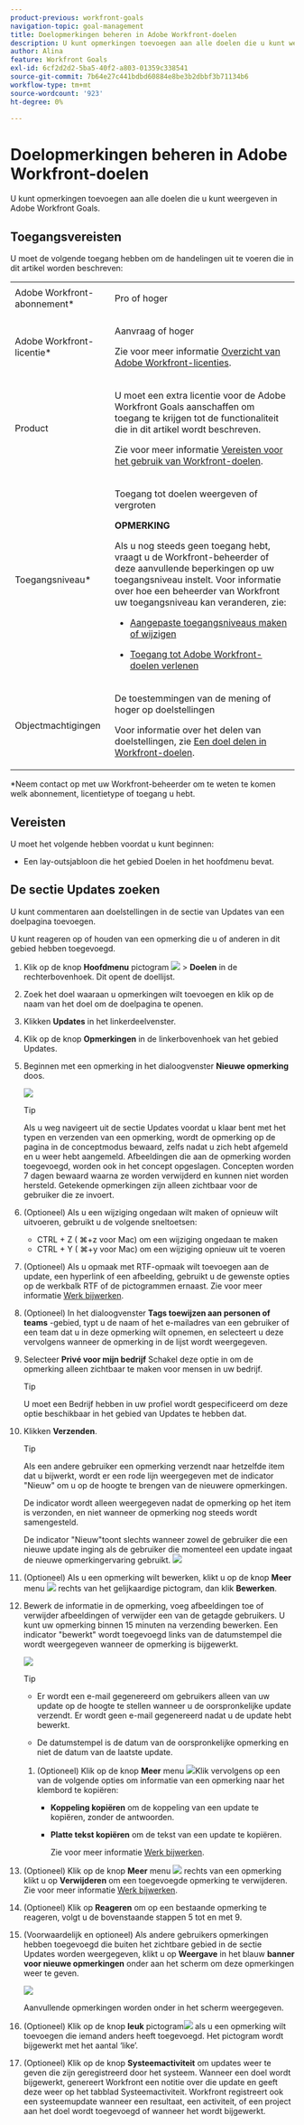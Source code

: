 ```yaml
---
product-previous: workfront-goals
navigation-topic: goal-management
title: Doelopmerkingen beheren in Adobe Workfront-doelen
description: U kunt opmerkingen toevoegen aan alle doelen die u kunt weergeven in Adobe Workfront Goals.
author: Alina
feature: Workfront Goals
exl-id: 6cf2d2d2-5ba5-40f2-a803-01359c338541
source-git-commit: 7b64e27c441bdbd60884e8be3b2dbbf3b71134b6
workflow-type: tm+mt
source-wordcount: '923'
ht-degree: 0%

---
```


# Doelopmerkingen beheren in Adobe Workfront-doelen

<!--consider retiring this article when goals and all objects are in parity - after the new commenting experience goes to production GA-->

<!--<span class="preview">The highlighted information on this page refers to functionality not yet generally available. It is available only in the Preview environment.</span>-->

U kunt opmerkingen toevoegen aan alle doelen die u kunt weergeven in Adobe Workfront Goals.

<!--drafted for P&P:

<table style="table-layout:auto">
 <col>
 </col>
 <col>
 </col>
 <tbody>
  <tr>
   <td role="rowheader">Adobe Workfront plan*</td>
   <td>
   <p>Current plan: Select or higher</p>
   Or
   <p>Legacy plan: Pro or higher</p>
   
   </td>
  </tr>
  <tr>
   <td role="rowheader">Adobe Workfront license*</td>
   <td>
   <p>Current license: Contributor or higher</p>
   Or
   <p>Legacy license: Request or higher</p> <p>For more information, see <a href="../../administration-and-setup/add-users/access-levels-and-object-permissions/wf-licenses.md" class="MCXref xref">Adobe Workfront licenses overview</a>.</p> </td>
  </tr>
  <tr>
   <td role="rowheader">Product</td>
   <td>
   <p> Current product requirement: If you have the Select or Prime Adobe Workfront plan, you must also buy an additional Adobe Workfront Goals license.  Workfront Goals are included in the Ultimate Workfront Plan.</p>
   Or
   <p>Legacy product requirement: You must purchase an additional license for the Adobe Workfront Goals to access functionality described in this article. </p> <p>For information, see <a href="../../workfront-goals/goal-management/access-needed-for-wf-goals.md" class="MCXref xref">Requirements to use Workfront Goals</a>. </p> </td>
  </tr>
  <tr>
   <td role="rowheader">Access level*</td>
   <td> <p>Edit access to Goals</p> <p><b>NOTE</b><p>If you still don't have access, ask your Workfront administrator if they set additional restrictions in your access level. For information on how a Workfront administrator can change your access level, see:</p>
     <ul>
      <li> <p><a href="../../administration-and-setup/add-users/configure-and-grant-access/create-modify-access-levels.md" class="MCXref xref">Create or modify custom access levels</a> </p> </li>
      <li> <p><span href="../../administration-and-setup/add-users/configure-and-grant-access/grant-access-goals.md"><a href="../../administration-and-setup/add-users/configure-and-grant-access/grant-access-goals.md" class="MCXref xref">Grant access to Adobe Workfront Goals</a></span> </p> </li>
     </ul> </p> </td>
  </tr>
  <tr data-mc-conditions="">
   <td role="rowheader">Object permissions</td>
   <td>
    <div>
     <p>View or higher permissions to the goal to view it</p>
     <p>Manage permissions to the goal to edit it</p>
     <p>For information about sharing goals, see <a href="../../workfront-goals/workfront-goals-settings/share-a-goal.md" class="MCXref xref">Share a goal in Workfront Goals</a>. </p>
    </div> </td>
  </tr>
 </tbody>
</table>
-->

## Toegangsvereisten

U moet de volgende toegang hebben om de handelingen uit te voeren die in dit artikel worden beschreven:

<table style="table-layout:auto"> 
 <col> 
 <col> 
 <tbody> 
  <tr> 
   <td role="rowheader">Adobe Workfront-abonnement*</td> 
   <td> <p>Pro of hoger</p> </td> 
  </tr> 
  <tr> 
   <td role="rowheader">Adobe Workfront-licentie*</td> 
   <td> <p>Aanvraag of hoger</p> <p>Zie voor meer informatie <a href="../../administration-and-setup/add-users/access-levels-and-object-permissions/wf-licenses.md" class="MCXref xref">Overzicht van Adobe Workfront-licenties</a>.</p> </td> 
  </tr> 
  <tr> 
   <td role="rowheader">Product</td> 
   <td> <p>U moet een extra licentie voor de Adobe Workfront Goals aanschaffen om toegang te krijgen tot de functionaliteit die in dit artikel wordt beschreven. </p> <p>Zie voor meer informatie <a href="../../workfront-goals/goal-management/access-needed-for-wf-goals.md" class="MCXref xref">Vereisten voor het gebruik van Workfront-doelen</a>. </p> </td> 
  </tr> 
  <tr> 
   <td role="rowheader">Toegangsniveau*</td> 
   <td> <p>Toegang tot doelen weergeven of vergroten</p> <p><b>OPMERKING</b><p>Als u nog steeds geen toegang hebt, vraagt u de Workfront-beheerder of deze aanvullende beperkingen op uw toegangsniveau instelt. Voor informatie over hoe een beheerder van Workfront uw toegangsniveau kan veranderen, zie:</p> 
     <ul> 
      <li> <p><a href="../../administration-and-setup/add-users/configure-and-grant-access/create-modify-access-levels.md" class="MCXref xref">Aangepaste toegangsniveaus maken of wijzigen</a> </p> </li> 
      <li> <p><span href="../../administration-and-setup/add-users/configure-and-grant-access/grant-access-goals.md"><a href="../../administration-and-setup/add-users/configure-and-grant-access/grant-access-goals.md" class="MCXref xref">Toegang tot Adobe Workfront-doelen verlenen</a></span> </p> </li> 
     </ul> </p> </td> 
  </tr> 
  <tr data-mc-conditions=""> 
   <td role="rowheader">Objectmachtigingen</td> 
   <td> 
    <div> 
     <p>De toestemmingen van de mening of hoger op doelstellingen</p> 
     <p>Voor informatie over het delen van doelstellingen, zie <a href="../../workfront-goals/workfront-goals-settings/share-a-goal.md" class="MCXref xref">Een doel delen in Workfront-doelen</a>. </p> 
    </div> </td> 
  </tr> 
 </tbody> 
</table>

*Neem contact op met uw Workfront-beheerder om te weten te komen welk abonnement, licentietype of toegang u hebt.

## Vereisten

U moet het volgende hebben voordat u kunt beginnen:

* Een lay-outsjabloon die het gebied Doelen in het hoofdmenu bevat.

## De sectie Updates zoeken

U kunt commentaren aan doelstellingen in de sectie van Updates van een doelpagina toevoegen.

U kunt reageren op of houden van een opmerking die u of anderen in dit gebied hebben toegevoegd.

1. Klik op de knop **Hoofdmenu** pictogram ![](assets/main-menu-icon.png) > **Doelen** in de rechterbovenhoek.
Dit opent de doellijst.
1. Zoek het doel waaraan u opmerkingen wilt toevoegen en klik op de naam van het doel om de doelpagina te openen.
1. Klikken  **Updates** in het linkerdeelvenster.
1. Klik op de knop **Opmerkingen** in de linkerbovenhoek van het gebied Updates.
1. Beginnen met een opmerking in het dialoogvenster **Nieuwe opmerking** doos.

   ![](assets/comment-box-empty-unshimmed.png)

   >[!TIP]
   >
   >Als u weg navigeert uit de sectie Updates voordat u klaar bent met het typen en verzenden van een opmerking, wordt de opmerking op de pagina in de conceptmodus bewaard, zelfs nadat u zich hebt afgemeld en u weer hebt aangemeld. Afbeeldingen die aan de opmerking worden toegevoegd, worden ook in het concept opgeslagen. Concepten worden 7 dagen bewaard waarna ze worden verwijderd en kunnen niet worden hersteld. Getekende opmerkingen zijn alleen zichtbaar voor de gebruiker die ze invoert.

1. (Optioneel) Als u een wijziging ongedaan wilt maken of opnieuw wilt uitvoeren, gebruikt u de volgende sneltoetsen:
   * CTRL + Z ( ⌘+z voor Mac) om een wijziging ongedaan te maken
   * CTRL + Y ( ⌘+y voor Mac) om een wijziging opnieuw uit te voeren
1. (Optioneel) Als u opmaak met RTF-opmaak wilt toevoegen aan de update, een hyperlink of een afbeelding, gebruikt u de gewenste opties op de werkbalk RTF of de pictogrammen ernaast. Zie voor meer informatie [Werk bijwerken](../../workfront-basics/updating-work-items-and-viewing-updates/update-work.md).
1. (Optioneel) In het dialoogvenster **Tags toewijzen aan personen of teams** -gebied, typt u de naam of het e-mailadres van een gebruiker of een team dat u in deze opmerking wilt opnemen, en selecteert u deze vervolgens wanneer de opmerking in de lijst wordt weergegeven.
1. Selecteer **Privé voor mijn bedrijf** Schakel deze optie in om de opmerking alleen zichtbaar te maken voor mensen in uw bedrijf.

   >[!TIP]
   >
   >U moet een Bedrijf hebben in uw profiel wordt gespecificeerd om deze optie beschikbaar in het gebied van Updates te hebben dat.

1. Klikken **Verzenden**.

   >[!TIP]
   >
   >Als een andere gebruiker een opmerking verzendt naar hetzelfde item dat u bijwerkt, wordt er een rode lijn weergegeven met de indicator &quot;Nieuw&quot; om u op de hoogte te brengen van de nieuwere opmerkingen.
   >
   >De indicator wordt alleen weergegeven nadat de opmerking op het item is verzonden, en niet wanneer de opmerking nog steeds wordt samengesteld.
   >
   >De indicator &quot;Nieuw&quot;toont slechts wanneer zowel de gebruiker die een nieuwe update inging als de gebruiker die momenteel een update ingaat de nieuwe opmerkingervaring gebruikt.
   >![](assets/real-time-new-red-indicator-unified-commenting.png)

1. (Optioneel) Als u een opmerking wilt bewerken, klikt u op de knop **Meer** menu ![](assets/more-icon.png) rechts van het gelijkaardige pictogram, dan klik **Bewerken**.
1. Bewerk de informatie in de opmerking, voeg afbeeldingen toe of verwijder afbeeldingen of verwijder een van de getagde gebruikers.
U kunt uw opmerking binnen 15 minuten na verzending bewerken. Een indicator &quot;bewerkt&quot; wordt toegevoegd links van de datumstempel die wordt weergegeven wanneer de opmerking is bijgewerkt.

   ![](assets/edited-tag-on-comment-unified-commenting.png)

   >[!TIP]
   >
   > * Er wordt een e-mail gegenereerd om gebruikers alleen van uw update op de hoogte te stellen wanneer u de oorspronkelijke update verzendt. Er wordt geen e-mail gegenereerd nadat u de update hebt bewerkt.
   >
   > * De datumstempel is de datum van de oorspronkelijke opmerking en niet de datum van de laatste update.

   1. (Optioneel) Klik op de knop **Meer** menu ![](assets/more-icon.png)Klik vervolgens op een van de volgende opties om informatie van een opmerking naar het klembord te kopiëren:

      * **Koppeling kopiëren** om de koppeling van een update te kopiëren, zonder de antwoorden.
      * **Platte tekst kopiëren** om de tekst van een update te kopiëren.

        Zie voor meer informatie [Werk bijwerken](../../workfront-basics/updating-work-items-and-viewing-updates/update-work.md).

1. (Optioneel) Klik op de knop **Meer** menu ![](assets/more-icon.png) rechts van een opmerking klikt u op **Verwijderen** om een toegevoegde opmerking te verwijderen. Zie voor meer informatie [Werk bijwerken](../../workfront-basics/updating-work-items-and-viewing-updates/update-work.md).
1. (Optioneel) Klik op **Reageren** om op een bestaande opmerking te reageren, volgt u de bovenstaande stappen 5 tot en met 9. <!--insure this stays accurate-->
1. (Voorwaardelijk en optioneel) Als andere gebruikers opmerkingen hebben toegevoegd die buiten het zichtbare gebied in de sectie Updates worden weergegeven, klikt u op **Weergave** in het blauw **banner voor nieuwe opmerkingen** onder aan het scherm om deze opmerkingen weer te geven.

   ![](assets/blue-new-comments-banner-with-view-button.png)

   Aanvullende opmerkingen worden onder in het scherm weergegeven.
1. (Optioneel) Klik op de knop **leuk** pictogram![](assets/like-icon.png) als u een opmerking wilt toevoegen die iemand anders heeft toegevoegd. Het pictogram wordt bijgewerkt met het aantal ‘like’.

1. (Optioneel) Klik op de knop **Systeemactiviteit** om updates weer te geven die zijn geregistreerd door het systeem. Wanneer een doel wordt bijgewerkt, genereert Workfront een notitie over die update en geeft deze weer op het tabblad Systeemactiviteit. Workfront registreert ook een systeemupdate wanneer een resultaat, een activiteit, of een project aan het doel wordt toegevoegd of wanneer het wordt bijgewerkt. <!--ensure the casing on the tab has not changed-->

<!--BELOW IS OLD, ATIIM/ WORKFRONT GOALS INFORMATION ABOUT COMMENTS: 

## Add comments to goals in the Check-in section

<div class="preview">

The Check-in section has been removed from the Preview environment. You can update goals by accessing the goal page. For information, see 
[Update goals in the Goal details section in Adobe Workfront Goals](../goal-management/update-goals-in-goal-details-panel.md). 


</div>

>[!TIP]
>
>You must have access to Edit Goals in your access level to view the Check-in section.

You can add comments to goals in the Check-in section of Workfront Goals, as part of updating your list of goals. For information about updating goals, see [Update goal progress in Adobe Workfront Goals](../../workfront-goals/goal-review-and-workfront-goals-sections/check-in-goals.md).

You can also like goal comments that other users have added to mark your approval of them in the Check-in section.

1. Click the **Main Menu** icon ![](assets/main-menu-icon.png) > **Goals** in the upper-right corner.

   ( Add this when Shell is available to all: or (if available), click the **Main Menu** icon ![Main menu icon](../goal-management/assets/three-line-main-menu-icon.png) in the upper-left corner))

   This opens the Workfront Goals area. 

1. Click the **Check-in** section in the left panel.

   ![](assets/check-in-icon-left.png)

   Goals assigned to you or that have results and activities that are assigned to you display in this area. 

1. (Optional) Click the right-pointing arrow to the left of the goal name to expand the goal, if the goal is not already expanded. 
1. Type your comment in the **Add a comment to this goal (optional)** field, then click **Post**.

   Two most recent comments display by default under each goal.

1. Click **Show all comments** to display all comments on a goal. A number of total comments for the goal also displays. Comments display in the order they were entered, with the most recent first. 
1. (Optional) Click the **Like icon** ![](assets/like-icon.png) to like a comment. The icon updates with the number of likes. 

1. (Optional) Click the number of likes next to a comment and a list with the names of the users who liked the comment displays in the right panel.

   ![](assets/list-of-likes-users-350x121.png)

1. (Conditional) Click **Back to Updates** to return to the Updates tab of the Goal Details panel, or click the **X icon** in the upper-right corner to close the right panel.

## Add comments to goals in the Pulse section


<div class="preview">

The Pulse section has been removed from the Preview environment. You can update goals by accessing the goal page. For information, see 
[Update goals in the Goal details section in Adobe Workfront Goals](../goal-management/update-goals-in-goal-details-panel.md). 

</div>

You can add comments to goals in the Pulse section of Workfront Goals, as part of reviewing goals that might affect yours. For information about reviewing goals in the Pulse section, see [Review goals in the Adobe Workfront Goals Pulse section](../../workfront-goals/goal-review-and-workfront-goals-sections/review-goals-in-pulse.md).

You can also like goal comments that other users have added to mark your approval of them in the Pulse section.

1. Click the **Main Menu** icon ![](assets/main-menu-icon.png) > **Goals** in the upper-right corner.

   (Add this when Shell is available to all: or (if available), click the **Main Menu** icon ![Main menu icon](../goal-management/assets/three-line-main-menu-icon.png) in the upper-left corner))

   This opens the Workfront Goals area. 

1. Click the Pulse section in the left panel.

   ![](assets/pulse-icon-left.png)

   All current goals display in this section, regardless of their status.

1. Click **Add a comment**, then type your comment in the **Add a comment to this goal (optional)** field.
1. Click **Post**.

   Three comments display by default under each goal.

1. Click **Show all updates** to display all comments on a goal. A number of total comments for the goal also displays. Comments display in the order they were entered, with the most recent first. 
1. (Optional) Click the **Like icon** ![](assets/like-icon.png) to like a comment. The icon updates with the number of likes. 

1. (Optional) Click the number of likes next to a comment and a list with the names of the users who liked the comment displays in the right panel.

   ![](assets/list-of-likes-users-350x121.png)

1. (Conditional) Click **Back to Updates** to return to the Updates tab of the Goal Details panel, or click the **X icon** in the upper-right corner to close the right panel.

-->

<!--
Locating goal comments differs depending on what environment you use. 

### Locate goal comments in the Production environment

You can add comments to goals in the following areas of Workfront Goals:

* The Goal Details panel
* The Check-in section 
* The Pulse section

Although the process for adding comments to goals is similar in these areas, there are differences in being able to edit, delete, or react to a comment when using one area versus another. When you enter a comment in any of these areas, the comment is visible in all areas where goal comments display.

>[!NOTE]
>
>You cannot add comments to results and activities.

-->

<!--
## Add comments to goals in the Goal Details panel

Adding comments to goals differs depending on what environment you use.

### Add comments to goals in the Production environment


You can add comments to goals in the Goal Details panel, as part of updating an individual goal.

You can edit or delete a comment that you entered in this area, or you can like comments.

1. Click the **Main Menu** icon ![](assets/main-menu-icon.png) > **Goals** in the upper-right corner.

   (Add this when Shell is available to all: or (if available), click the **Main Menu** icon ![Main menu icon](../goal-management/assets/three-line-main-menu-icon.png) in the upper-left corner))
   

   This opens the Workfront Goals area. 

1. Locate the goal you want to add comments to, then click its name to open the Goal Details panel to the right. 
1. Click the **Updates** tab.
1. Type your comment in the **Comment here** field, then click **Post**. 
1. (Optional and conditional) Select the **Comments** option at the top of the list to view your comment at the top of the list. It is enabled by default and comments display here with the most recent comment first. 
1. (Optional) Click **Edit** to edit your comment, then click **Save** to save your changes, or **Cancel** to revert to the original update.

   >[!TIP]
   >
   >* You can only edit comments you entered. 
   >* There is no time limit for how long after you enter a comment you are allowed to edit it.

1. (Optional) Click **Delete** to delete your comment, then click **Yes, Delete** to confirm.

   >[!TIP]
   >
   >* You can only delete comments you entered. 
   >* There is no time limit for how long after you enter a comment you are allowed to delete it.

1. (Optional) Click the **Like icon** ![](assets/like-icon.png) to like a comment that someone else added. The icon updates with the number of likes. 

1. (Optional) Click the number of likes next to a comment and a list with the names of the users who liked the comment displays in the right panel.

   <!--
   <p data-mc-conditions="QuicksilverOrClassic.Draft mode">(NOTE: this functionality might change)</p>
   

   ![](assets/list-of-likes-users-350x121.png)

1. (Conditional) Click **Back to Updates** to return to the Updates tab of the Goal Details panel, or click the **X icon** in the upper-right corner to close the right panel.

-->